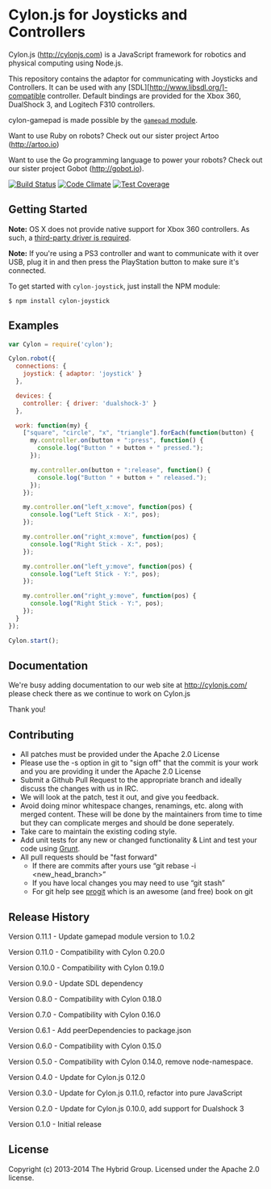 # Cylon.js for Joysticks and Controllers

Cylon.js (http://cylonjs.com) is a JavaScript framework for robotics and physical computing using Node.js.

This repository contains the adaptor for communicating with Joysticks and Controllers.
It can be used with any [SDL][http://www.libsdl.org/]-compatible controller.
Default bindings are provided for the Xbox 360, DualShock 3, and Logitech F310 controllers.

cylon-gamepad is made possible by the [`gamepad` module](https://github.com/creationix/node-gamepad).

Want to use Ruby on robots? Check out our sister project Artoo (http://artoo.io)

Want to use the Go programming language to power your robots? Check out our sister project Gobot (http://gobot.io).

[![Build Status](https://secure.travis-ci.org/hybridgroup/cylon-joystick.png?branch=master)](http://travis-ci.org/hybridgroup/cylon-joystick) [![Code Climate](https://codeclimate.com/github/hybridgroup/cylon-joystick/badges/gpa.svg)](https://codeclimate.com/github/hybridgroup/cylon-joystick) [![Test Coverage](https://codeclimate.com/github/hybridgroup/cylon-joystick/badges/coverage.svg)](https://codeclimate.com/github/hybridgroup/cylon-joystick)

## Getting Started

**Note:** OS X does not provide native support for Xbox 360 controllers.
As such, a [third-party driver is required](https://github.com/d235j/360Controller/releases).

**Note:** If you're using a PS3 controller and want to communicate with it over USB, plug it in and then press the PlayStation button to make sure it's connected.

To get started with `cylon-joystick`, just install the NPM module:

    $ npm install cylon-joystick

## Examples

```javascript
var Cylon = require('cylon');

Cylon.robot({
  connections: {
    joystick: { adaptor: 'joystick' }
  },

  devices: {
    controller: { driver: 'dualshock-3' }
  },

  work: function(my) {
    ["square", "circle", "x", "triangle"].forEach(function(button) {
      my.controller.on(button + ":press", function() {
        console.log("Button " + button + " pressed.");
      });

      my.controller.on(button + ":release", function() {
        console.log("Button " + button + " released.");
      });
    });

    my.controller.on("left_x:move", function(pos) {
      console.log("Left Stick - X:", pos);
    });

    my.controller.on("right_x:move", function(pos) {
      console.log("Right Stick - X:", pos);
    });

    my.controller.on("left_y:move", function(pos) {
      console.log("Left Stick - Y:", pos);
    });

    my.controller.on("right_y:move", function(pos) {
      console.log("Right Stick - Y:", pos);
    });
  }
});

Cylon.start();
```

## Documentation

We're busy adding documentation to our web site at http://cylonjs.com/ please check there as we continue to work on Cylon.js

Thank you!

## Contributing

* All patches must be provided under the Apache 2.0 License
* Please use the -s option in git to "sign off" that the commit is your work and you are providing it under the Apache 2.0 License
* Submit a Github Pull Request to the appropriate branch and ideally discuss the changes with us in IRC.
* We will look at the patch, test it out, and give you feedback.
* Avoid doing minor whitespace changes, renamings, etc. along with merged content. These will be done by the maintainers from time to time but they can complicate merges and should be done seperately.
* Take care to maintain the existing coding style.
* Add unit tests for any new or changed functionality & Lint and test your code using [Grunt](http://gruntjs.com/).
* All pull requests should be "fast forward"
  * If there are commits after yours use “git rebase -i <new_head_branch>”
  * If you have local changes you may need to use “git stash”
  * For git help see [progit](http://git-scm.com/book) which is an awesome (and free) book on git

## Release History

Version 0.11.1 - Update gamepad module version to 1.0.2

Version 0.11.0 - Compatibility with Cylon 0.20.0

Version 0.10.0 - Compatibility with Cylon 0.19.0

Version 0.9.0 - Update SDL dependency

Version 0.8.0 - Compatibility with Cylon 0.18.0

Version 0.7.0 - Compatibility with Cylon 0.16.0

Version 0.6.1 - Add peerDependencies to package.json

Version 0.6.0 - Compatibility with Cylon 0.15.0

Version 0.5.0 - Compatibility with Cylon 0.14.0, remove node-namespace.

Version 0.4.0 - Update for Cylon.js 0.12.0

Version 0.3.0 - Update for Cylon.js 0.11.0, refactor into pure JavaScript

Version 0.2.0 - Update for Cylon.js 0.10.0, add support for Dualshock 3

Version 0.1.0 - Initial release

## License

Copyright (c) 2013-2014 The Hybrid Group. Licensed under the Apache 2.0 license.
